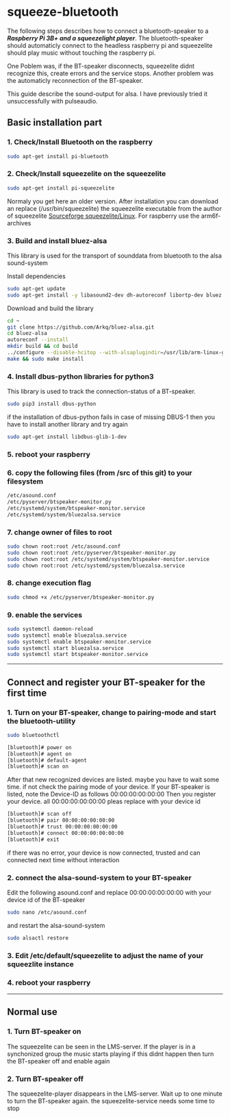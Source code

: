 # squeeze-bluetooth

The following steps describes how to connect a bluetooth-speaker to a ***Raspberry Pi 3B+ and a squeezelight player***.
The bluetooth-speaker should automaticly connect to the headless raspberry pi and squeezelite should play
music without touching the raspberry pi.

One Poblem was, if the BT-speaker disconnects, squeezelite didnt recognize this, create errors and the service stops.
Another problem was the automaticly reconnection of the BT-speaker.

This guide describe the sound-output for alsa. I have previously tried it unsuccessfully with pulseaudio.

## Basic installation part

### 1. Check/Install Bluetooth on the raspberry

```bash
sudo apt-get install pi-bluetooth
```

### 2. Check/Install squeezelite on the squeezelite

```bash
sudo apt-get install pi-squeezelite
```
Normaly you get here an older version. After installation you can download an replace (/usr/bin/squeezelite) the squeezelite executable from the author of squeezelite
[Sourceforge squeezelite/Linux](https://sourceforge.net/projects/lmsclients/files/squeezelite/linux/). For raspberry use the arm6f-archives

### 3. Build and install bluez-alsa
This library is used for the transport of sounddata from bluetooth to the alsa sound-system

Install dependencies
```bash
sudo apt-get update
sudo apt-get install -y libasound2-dev dh-autoreconf libortp-dev bluez pi-bluetooth bluez-tools libbluetooth-dev libusb-dev libglib2.0-dev libudev-dev libical-dev libreadline-dev libsbc1 libsbc-dev
```

Download and build the library
```bash
cd ~
git clone https://github.com/Arkq/bluez-alsa.git
cd bluez-alsa
autoreconf --install
mkdir build && cd build
../configure --disable-hcitop --with-alsaplugindir=/usr/lib/arm-linux-gnueabihf/alsa-lib
make && sudo make install
```



### 4. Install dbus-python libraries for python3
This library is used to track the connection-status of a BT-speaker. 

```bash
sudo pip3 install dbus-python
```

if the installation of dbus-python fails in case of missing DBUS-1 then you have to install another library and try again

```bash
sudo apt-get install libdbus-glib-1-dev
```

### 5. reboot your raspberry

### 6. copy the following files (from /src of this git) to your filesystem

```bash
/etc/asound.conf
/etc/pyserver/btspeaker-monitor.py
/etc/systemd/system/btspeaker-monitor.service
/etc/systemd/system/bluezalsa.service
```

### 7. change owner of files to root

```bash
sudo chown root:root /etc/asound.conf
sudo chown root:root /etc/pyserver/btspeaker-monitor.py
sudo chown root:root /etc/systemd/system/btspeaker-monitor.service
sudo chown root:root /etc/systemd/system/bluezalsa.service
```

### 8. change execution flag

```bash
sudo chmod +x /etc/pyserver/btspeaker-monitor.py
```

### 9. enable the services

```bash
sudo systemctl daemon-reload
sudo systemctl enable bluezalsa.service
sudo systemctl enable btspeaker-monitor.service
sudo systemctl start bluezalsa.service
sudo systemctl start btspeaker-monitor.service
```

---

## Connect and register your BT-speaker for the first time

### 1. Turn on your BT-speaker, change to pairing-mode and start the bluetooth-utility

```bash
sudo bluetoothctl 
```

```bash
[bluetooth]# power on
[bluetooth]# agent on
[bluetooth]# default-agent
[bluetooth]# scan on
```

After that new recognized devices are listed. maybe you have to wait some time. if not check the pairing mode of your device.
If your BT-speaker is listed, note the Device-ID as follows 00:00:00:00:00:00
Then you register your device. all 00:00:00:00:00:00 pleas replace with your device id

```bash
[bluetooth]# scan off
[bluetooth]# pair 00:00:00:00:00:00
[bluetooth]# trust 00:00:00:00:00:00
[bluetooth]# connect 00:00:00:00:00:00
[bluetooth]# exit
```
if there was no error, your device is now connected, trusted and can connected next time without interaction

### 2. connect the alsa-sound-system to your BT-speaker
Edit the following asound.conf and replace 00:00:00:00:00:00 with your device id of the BT-speaker

```bash
sudo nano /etc/asound.conf
```
and restart the alsa-sound-system

```bash
sudo alsactl restore
```

### 3. Edit /etc/default/squeezelite to adjust the name of your squeezlite instance


### 4. reboot your raspberry

---

## Normal use

### 1. Turn BT-speaker on

The squeezelite can be seen in the LMS-server.
If the player is in a synchonized group the music starts playing
if this didnt happen then turn the BT-speaker off and enable again 

### 2. Turn BT-speaker off

The squeezelite-player disappears in the LMS-server.
Wait up to one minute to turn the BT-speaker again.
the squeezelite-service needs some time to stop


